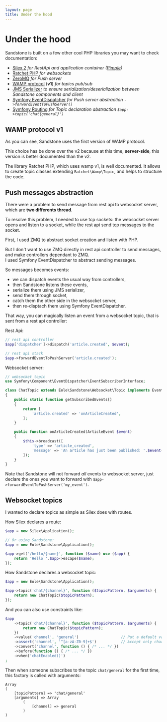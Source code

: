 ```yaml
---
layout: page
title: Under the hood
---
```


<h1 class="no-margin-top">Under the hood</h1>

Sandstone is built on a few other cool PHP libraries you may want to check documentation:

- [Silex 2](http://silex.sensiolabs.org/) *for RestApi and application container ([Pimple](http://pimple.sensiolabs.org/))*
- [Ratchet PHP](http://socketo.me/) *for websockets*
- [ZeroMQ](http://zeromq.org/) *for Push server*
- [WAMP protocol](http://wamp-proto.org/) (**v1**) *for topics pub/sub*
- [JMS Serializer](http://jmsyst.com/libs/serializer) *to ensure serialization/deserialization between Sandstone components and client*
- [Symfony EventDispatcher](http://symfony.com/doc/current/components/event_dispatcher/introduction.html) *for Push server abstraction `->forwardEventToPushServer()`*
- [Symfony Routing](http://symfony.com/doc/current/components/routing/introduction.html) *for Topic declaration abstraction `$app->topic('chat{general}')`*


## WAMP protocol v1

As you can see, Sandstone uses the first version of WAMP protocol.

This choice has be done over the v2 because at this time, **server-side**,
this version is better documented than the v2.

The library Ratchet PHP, which uses wamp v1, is well documented.
It allows to create topic classes extending `Ratchet\Wamp\Topic`,
and helps to structure the code.


## Push messages abstraction

There were a problem to send message from rest api to websocket server,
which are **two differents thread**.

To resolve this problem, I needed to use tcp sockets:
the websocket server opens and listen to a socket,
while the rest api send tcp messages to the socket.

First, I used ZMQ to abstract socket creation and listen with PHP.

But I don't want to use ZMQ directly in rest api controller to send messages,
and make controllers dependant to ZMQ.
<br>
I used Symfony EventDispatcher to abstract sending messages.

So messages becomes events:

- we can dispatch events the usual way from controllers,
- then Sandstone listens these events,
- serialize them using JMS serializer,
- send them through socket,
- catch them the other side in the websocket server,
- then re-disptach them using Symfony EventDispatcher.

That way, you can magically listen an event from a websocket topic,
that is sent from a rest api controller:

Rest Api:

``` php
// rest api controller
$app['dispatcher']->dispatch('article.created', $event);
```

``` php
// rest api stack
$app->forwardEventToPushServer('article.created');
```

Websocket server:

``` php
// websocket topic
use Symfony\Component\EventDispatcher\EventSubscriberInterface;

class ChatTopic extends Eole\Sandstone\Websocket\Topic implements EventSubscriberInterface
{
    public static function getSubscribedEvents()
    {
        return [
            'article.created' => 'onArticleCreated',
        ];
    }

    public function onArticleCreated(ArticleEvent $event)
    {
        $this->broadcast([
            'type' => 'article_created',
            'message' => 'An article has just been published: '.$event->title.', read it here: '.$event->url,
        ]);
    }
}
```

Note that Sandstone will not forward *all* events to websocket server,
just declare the ones you want to forward with `$app->forwardEventToPushServer('my_event')`.


## Websocket topics

I wanted to declare topics as simple as Silex does with routes.

How Silex declares a route:

``` php
$app = new Silex\Application();

// Or using Sandstone:
$app = new Eole\Sandstone\Application();

$app->get('/hello/{name}', function ($name) use ($app) {
    return 'Hello '.$app->escape($name);
});
```

How Sandstone declares a websocket topic:

``` php
$app = new Eole\Sandstone\Application();

$app->topic('chat/{channel}', function ($topicPattern, $arguments) {
    return new ChatTopic($topicPattern);
});
```

And you can also use constraints like:

``` php
$app
    ->topic('chat/{channel}', function ($topicPattern, $arguments) {
        return new ChatTopic($topicPattern);
    })
    ->value('channel', 'general')                   // Put a default value
    ->assert('channel', '^[a-zA-Z0-9]+$')           // Accept only characters for channel name
    ->convert('channel', function () { /* ... */ })
    ->before(function () { /* ... */ })
    ->when('chatEnabled()')
;
```

Then when someone subscribes to the topic `chat/general` for the first time,
this factory is called with arguments:

```
Array
(
    [topicPattern] => 'chat/general'
    [arguments] => Array
        (
            [channel] => general
        )
)
```
